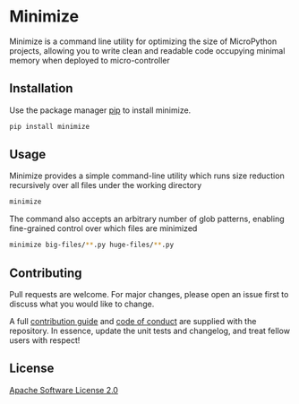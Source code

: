 # Minimize

Minimize is a command line utility for optimizing the size of MicroPython projects, allowing you to write clean and
readable code occupying minimal memory when deployed to micro-controller

## Installation

Use the package manager [pip](https://pip.pypa.io/en/stable/) to install minimize.

```bash
pip install minimize
```

## Usage

Minimize provides a simple command-line utility which runs size reduction recursively over all files under the working directory

```bash
minimize
```

The command also accepts an arbitrary number of glob patterns, enabling fine-grained control over which files are minimized

```bash
minimize big-files/**.py huge-files/**.py
```

## Contributing
Pull requests are welcome. For major changes, please open an issue first to discuss what you would like to change.

A full [contribution guide](CONTRIBUTING.md) and [code of conduct](CODE_OF_CONDUCT.md) are supplied with the repository. In essence, update the unit tests and changelog, and treat fellow users with respect!


## License
[Apache Software License 2.0](https://www.apache.org/licenses/LICENSE-2.0)
